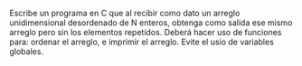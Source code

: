 Escribe un programa en C que al recibir como dato un arreglo unidimensional desordenado de N enteros, obtenga como salida ese mismo arreglo pero sin los elementos repetidos. Deberá hacer uso de funciones para: ordenar el arreglo, e imprimir el arreglo. Evite el usio de variables globales.
